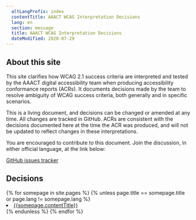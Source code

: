 ```yaml
---
  altLangPrefix: index
  contentTitle: AAACT WCAG Interpretation Decisions
  lang: en
  section: message
  title: AAACT WCAG Interpretation Decisions
  dateModified: 2020-07-29
---
```


## About this site

This site clarifies how WCAG 2.1 success criteria are interpreted and tested by the AAACT digital accessibility team when producing accessibility conformance reports (ACRs). It documents decisions made by the team to resolve ambiguity of WCAG success criteria, both generally and in specific scenarios.

This is a living document, and decisions can be changed or amended at any time. All changes are tracked in GitHub. ACRs are consistent with the decisions documented here at the time the ACR was produced, and will not be updated to reflect changes in these interpretations.

You are encouraged to contribute to this document. Join the discussion, in either official language, at the link below:

[GitHub issues tracker](https://github.com/aaact-aatia/wcag-decisions/issues)

## Decisions

<nav>
{% for somepage in site.pages %}
  {% unless page.title == somepage.title or page.lang != somepage.lang %}
  <li class="item">
    <a href="{{somepage.url}}">{{somepage.contentTitle}}</a>
    <!-- <p>{{somepage.description.en}}</p> -->
  </li>
  {% endunless %}
{% endfor %}
</nav>